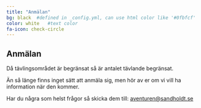 ```yaml
---
title: "Anmälan"
bg: black  #defined in _config.yml, can use html color like '#0fbfcf'
color: white   #text color
fa-icon: check-circle
---
```

  
## Anmälan

Då tävlingsområdet är begränsat så är antalet tävlande begränsat.

Än så länge finns inget sätt att anmäla sig, men hör av er om vi vill ha information när den kommer.

Har du några som helst frågor så skicka dem till: 
<a href="mailto:aventuren@sandholdt.se">aventuren@sandholdt.se</a>
